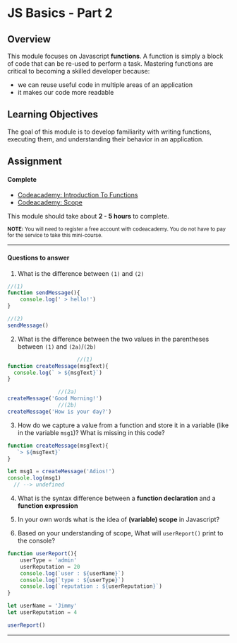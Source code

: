 # JS Basics - Part 2

## Overview

This module focuses on Javascript **functions**. A function is simply a block of code that can be re-used to perform a task. Mastering functions are critical to becoming a skilled developer because:

+ we can reuse useful code in multiple areas of an application
+ it makes our code more readable


## Learning Objectives

The goal of this module is to develop familiarity with writing functions, executing them, and understanding their behavior in an application.


## Assignment

#### Complete
- [Codeacademy: Introduction To Functions](https://www.codecademy.com/courses/learn-javascript-functions/lessons/functions/exercises/intro-to-functions)
- [Codeacademy: Scope](https://www.codecademy.com/courses/learn-javascript-scope/lessons/scope/exercises/scope)


This module should take about **2 - 5 hours** to complete.

<small>**NOTE:** You will need to register a free account with codeacademy. You do not have to pay for the service to take this mini-course.</small>

---
#### Questions to answer

1. What is the difference between `(1)` and `(2)`
  ```js
  //(1)
  function sendMessage(){
      console.log(' > hello!')
  }

  //(2)
  sendMessage()
  ```

2. What is the difference between the two values in the parentheses between `(1)` and `(2a)`/`(2b)`
  ```js
                        //(1)
  function createMessage(msgText){
    console.log(` > ${msgText}`)
  }

                  //(2a)
  createMessage('Good Morning!')
                  //(2b)
  createMessage('How is your day?')
  ```

3. How do we capture a value from a function and store it in a variable (like in the variable `msg1`)? What is missing in this code?
  ```js
  function createMessage(msgText){
     `> ${msgText}`
  }

  let msg1 = createMessage('Adios!')
  console.log(msg1)
    // --> undefined
  ```

4. What is the syntax difference between a **function declaration** and a **function expression**

5. In your own words what is the idea of **(variable) scope** in Javascript?

6. Based on your understanding of scope, What will `userReport()` print to the console?
  ```js
  function userReport(){
      userType = 'admin'
      userReputation = 20
      console.log(`user : ${userName}`)
      console.log(`type : ${userType}`)
      console.log(`reputation : ${userReputation}`)
  }

  let userName = 'Jimmy'
  let userReputation = 4

  userReport()
  ```


---
